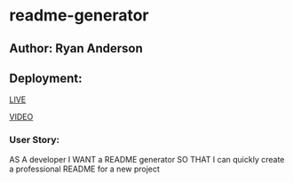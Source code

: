 # readme-generator

## Author: Ryan Anderson

## Deployment:

[LIVE](https://thetoastinside.github.io/readme-generator/)

[VIDEO](https://www.youtube.com/watch?v=53NQDl13mEw)


### User Story:
AS A developer
I WANT a README generator
SO THAT I can quickly create a professional README for a new project